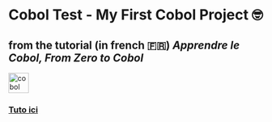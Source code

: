 # Cobol Test - My First Cobol Project 🤓

## from the tutorial (in french 🇫🇷) _Apprendre le Cobol, From Zero to Cobol_

<a href="https://en.wikipedia.org/wiki/COBOL" target="_blank" rel="noreferrer"> <img src="https://cdn.icon-icons.com/icons2/2107/PNG/512/file_type_cobol_icon_130684.png" alt="cobol" width="40" height="40"/> </a>

### [Tuto ici](https://youtu.be/CfRCJMPTenU)
